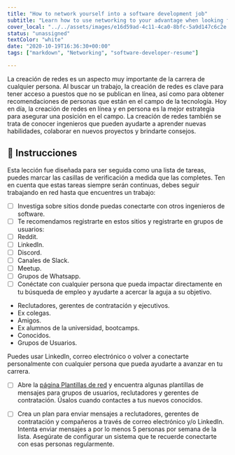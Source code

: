 ```yaml
---
title: "How to network yourself into a software development job"
subtitle: "Learn how to use networking to your advantage when looking for a software development job"
cover_local: "../../assets/images/e16d59ad-4c11-4ca0-8bfc-5a9d147c6c2e.jpeg"
status: "unassigned"
textColor: "white"
date: "2020-10-19T16:36:30+00:00"
tags: ["markdown", "Networking", "software-developer-resume"]

---
```


La creación de redes es un aspecto muy importante de la carrera de cualquier persona. Al buscar un trabajo, la creación de redes es clave para tener acceso a puestos que no se publican en línea, así como para obtener recomendaciones de personas que están en el campo de la tecnología. Hoy en día, la creación de redes en línea y en persona es la mejor estrategia para asegurar una posición en el campo. La creación de redes también se trata de conocer ingenieros que pueden ayudarte a aprender nuevas habilidades, colaborar en nuevos proyectos y brindarte consejos.

## 📝 Instrucciones

Esta lección fue diseñada para ser seguida como una lista de tareas, puedes marcar las casillas de verificación a medida que las completes. Ten en cuenta que estas tareas siempre serán continuas, debes seguir trabajando en red hasta que encuentres un trabajo:

- [ ] Investiga sobre sitios donde puedas conectarte con otros ingenieros de software.
- [ ] Te recomendamos registrarte en estos sitios y registrarte en grupos de usuarios: 
- [ ] Reddit.
- [ ] LinkedIn.
- [ ] Discord. 
- [ ] Canales de Slack.
- [ ] Meetup.
- [ ] Grupos de Whatsapp.
- [ ] Conéctate con cualquier persona que pueda impactar directamente en tu búsqueda de empleo y ayudarte a acercar la aguja a su objetivo.  

- Reclutadores, gerentes de contratación y ejecutivos.
- Ex colegas.
- Amigos.
- Ex alumnos de la universidad, bootcamps.
- Conocidos.
- Grupos de Usuarios.

Puedes usar LinkedIn, correo electrónico o volver a conectarte personalmente con cualquier persona que pueda ayudarte a avanzar en tu carrera.

- [ ] Abre la [página Plantillas de red](https://www.notion.so/4geeksacademy/Networking-Templates-fbe549a745da42c7a50d0e094fd44aea) y encuentra algunas plantillas de mensajes para grupos de usuarios, reclutadores y gerentes de contratación. Úsalos cuando contactes a tus nuevos conocidos. 
- [ ] Crea un plan para enviar mensajes a reclutadores, gerentes de contratación y compañeros a través de correo electrónico y/o LinkedIn. Intenta enviar mensajes a por lo menos 5 personas por semana de la lista. Asegúrate de configurar un sistema que te recuerde conectarte con esas personas regularmente.      

